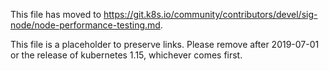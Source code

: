 This file has moved to https://git.k8s.io/community/contributors/devel/sig-node/node-performance-testing.md.

This file is a placeholder to preserve links.  Please remove after 2019-07-01 or the release of kubernetes 1.15, whichever comes first.
